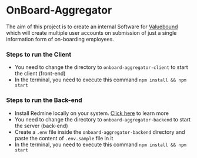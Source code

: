 # OnBoard-Aggregator

The aim of this project is to create an internal Software for [Valuebound](https://www.valuebound.com/) which will create multiple user accounts on submission of just a single information form of on-boarding employees.

### Steps to run the Client

- You need to change the directory to `onboard-aggregator-client` to start the client (front-end)
- In the terminal, you need to execute this command `npm install && npm start`

### Steps to run the Back-end

- Install Redmine locally on your system. [Click here](https://www.redmine.org/projects/redmine/wiki/howto_install_redmine_on_ubuntu_step_by_step) to learn more
- You need to change the directory to `onboard-aggregator-backend` to start the server (back-end)
- Create a `.env` file inside the `onboard-aggregator-backend` directory and paste the content of `.env.sample` file in it
- In the terminal, you need to execute this command `npm install && npm start`
